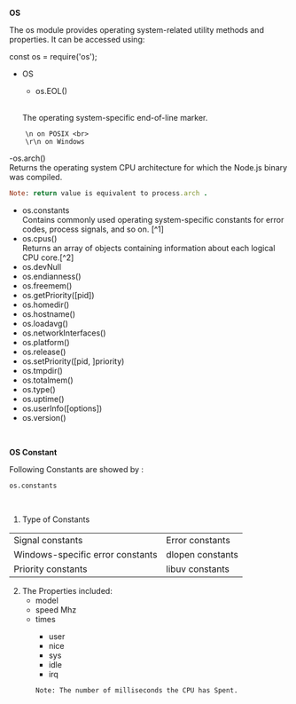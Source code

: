 **OS**

The os module provides operating system-related utility methods and properties. 
It can be accessed using:
 
 const os = require('os');

 - OS
   - os.EOL()
   <br>

     The operating system-specific end-of-line marker.
```
    \n on POSIX <br>
    \r\n on Windows
```
   -os.arch()<br>
   Returns the operating system CPU architecture for which the Node.js binary was compiled.

   ```Ruby
   Note: return value is equivalent to process.arch .
   ```
   - os.constants
     <br>
    Contains commonly used operating system-specific constants for error codes, process signals, and so on. [^1]    
   - os.cpus()
    <br>
    Returns an array of objects containing information about each logical CPU core.[^2]
   - os.devNull <br> 
   - os.endianness()<br>
   - os.freemem() <br>
   - os.getPriority([pid]) <br>
   - os.homedir()<br>
   - os.hostname()<br>
   - os.loadavg()<br>
   - os.networkInterfaces()<br>
   - os.platform()<br>
   - os.release()<br>
   - os.setPriority([pid, ]priority)<br>
   - os.tmpdir()<br>
   - os.totalmem()<br>
   - os.type()<br>
   - os.uptime()<br>
   - os.userInfo([options])<br>
   - os.version()
  
<br>

**OS Constant**

Following Constants are showed by :

```
os.constants

```
<br>

1. Type  of Constants

|  |  |
|---|---|
|Signal constants| Error constants|
|Windows-specific error constants|dlopen constants|
|Priority constants|libuv constants|


2. The Properties included:
   - model<string>
   - speed<number> Mhz
   - times<object>
     - user<number>
     - nice<number>
     - sys<number>
     - idle<number>
     - irq<number>

```
Note: The number of milliseconds the CPU has Spent.

